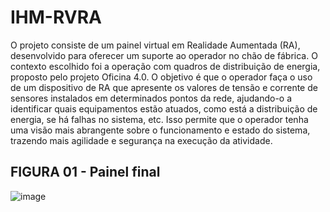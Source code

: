 # IHM-RVRA
O projeto consiste de um painel virtual em Realidade Aumentada (RA), desenvolvido para oferecer um suporte ao operador no chão de fábrica. O contexto escolhido foi a operação com quadros de distribuição de energia, proposto pelo projeto Oficina 4.0.  O objetivo é que o operador faça o uso de um dispositivo de RA que apresente os valores de tensão e corrente de sensores instalados em determinados pontos da rede, ajudando-o a identificar quais equipamentos estão atuados, como está a distribuição de energia, se há falhas no sistema, etc. Isso permite que o operador tenha uma visão mais abrangente sobre o funcionamento e estado do sistema, trazendo mais agilidade e segurança na execução da atividade.

## FIGURA 01 - Painel final
![image](https://user-images.githubusercontent.com/81031562/205982559-ec917a4c-757d-4508-879c-3586ed10ee30.png)




